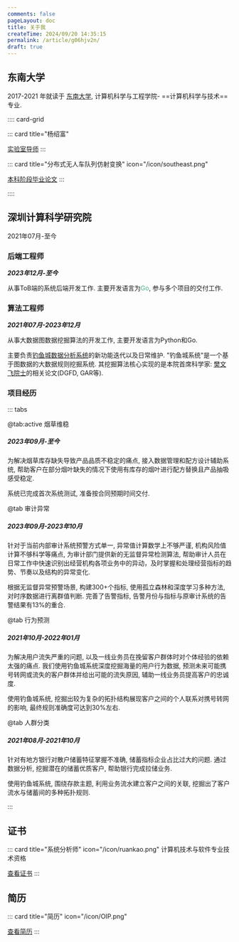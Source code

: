 ```yaml
---
comments: false
pageLayout: doc
title: 关于我
createTime: 2024/09/20 14:35:15
permalink: /article/g06hjv2n/
draft: true
---
```



## 东南大学
2017-2021 年就读于 [东南大学](https://www.seu.edu.cn/), 计算机科学与工程学院- ==计算机科学与技术== 专业. 

:::: card-grid

::: card title="杨绍富"

[实验室导师](https://sfyangcs.github.io/)
:::

::: card title="分布式无人车队列仿射变换" icon="/icon/southeast.png"

[本科阶段毕业论文](/pdf/thesis.pdf)
:::

::::


## 深圳计算科学研究院
2021年07月-至今

### 后端工程师 

***2023年12月-至今***

从事ToB端的系统后端开发工作. 主要开发语言为<span style="color: #42b883;">Go</span>, 参与多个项目的交付工作.

### 算法工程师 

***2021年07月-2023年12月***

从事大数据图数据挖掘算法的开发工作, 主要开发语言为Python和Go. 

主要负责[钓鱼城数据分析系统](https://www.sics.ac.cn/col8/index)的新功能迭代以及日常维护. "钓鱼城系统"是一个基于图数据的大数据规则挖掘系统. 其挖掘算法核心实现的是本院首席科学家: [樊文飞院士](https://baike.baidu.com/item/%E6%A8%8A%E6%96%87%E9%A3%9E/11051353)的相关论文(DGFD, GAR等).



### 项目经历

::: tabs

@tab:active 烟草维稳

##### 2023年09月-至今


为解决烟草库存缺失导致产品品质不稳定的痛点, 接入数据管理和配方设计辅助系统, 帮助客户在部分烟叶缺失的情况下使用有库存的烟叶进行配方替换且产品抽吸感受稳定.



系统已完成首次系统测试, 准备按合同预期时间交付.

@tab 审计异常

##### 2023年09月-2023年10月


针对于当前内部审计系统预警方式单一, 异常值计算数学上不够严谨, 机构风险值计算不够科学等痛点, 为审计部门提供新的无监督异常检测算法, 帮助审计人员在日常工作中快速识别出经营机构各项业务中的异动，及时掌握和处理经营指标的趋势、节奏以及结构的异常变化.



根据无监督异常预警场景, 构建300+个指标, 使用孤立森林和深度学习多种方法, 对时序数据进行离群值判断. 完善了告警指标, 告警月份与指标与原审计系统的告警结果有13%的重合.

@tab 行为预测

##### 2021年10月-2022年01月 


为解决用户流失严重的问题, 以及一线业务员在挽留客户群体时对个体经验的依赖太强的痛点. 我们使用钓鱼城系统深度挖掘海量的用户行为数据, 预测未来可能携号转网或流失的客户群体并给出可能的流失原因, 辅助一线业务员提高客户的忠诚度.



使用钓鱼城系统, 挖掘出较为复杂的拓扑结构展现客户之间的个人联系对携号转网的影响, 最终规则准确度可达到30%左右.

@tab 人群分类
##### 2021年08月-2021年10月



针对有地方银行对散户储蓄特征掌握不准确, 储蓄指标企业占比过大的问题. 通过数据分析, 挖掘潜在的储蓄优质客户, 帮助银行完成拉储业务.


使用钓鱼城系统, 围绕存款主题, 利用业务流水建立客户之间的关联, 挖掘出了客户流水与储蓄间的多种拓扑规则.

:::


## 证书
::: card title="系统分析师" icon="/icon/ruankao.png"
计算机技术与软件专业技术资格

[查看证书](/pdf/certificate.pdf)
:::

## 简历
::: card title="简历" icon="/icon/OIP.png"

[查看简历](/pdf/resumeV3.1.pdf)
:::
